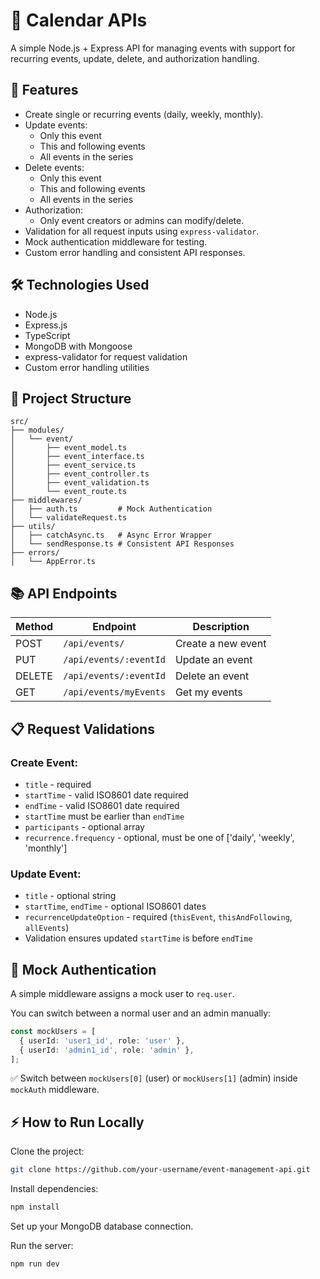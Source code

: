 # 📅 Calendar APIs

A simple Node.js + Express API for managing events with support for recurring events, update, delete, and authorization handling.

## 🚀 Features

- Create single or recurring events (daily, weekly, monthly).
- Update events:
  - Only this event
  - This and following events
  - All events in the series
- Delete events:
  - Only this event
  - This and following events
  - All events in the series
- Authorization:
  - Only event creators or admins can modify/delete.
- Validation for all request inputs using `express-validator`.
- Mock authentication middleware for testing.
- Custom error handling and consistent API responses.

## 🛠 Technologies Used

- Node.js
- Express.js
- TypeScript
- MongoDB with Mongoose
- express-validator for request validation
- Custom error handling utilities

## 📂 Project Structure

```
src/
├── modules/
│   └── event/
│       ├── event_model.ts
│       ├── event_interface.ts
│       ├── event_service.ts
│       ├── event_controller.ts
│       ├── event_validation.ts
│       └── event_route.ts
├── middlewares/
│   ├── auth.ts         # Mock Authentication
│   └── validateRequest.ts
├── utils/
│   ├── catchAsync.ts   # Async Error Wrapper
│   └── sendResponse.ts # Consistent API Responses
├── errors/
│   └── AppError.ts
```

## 📚 API Endpoints

| Method | Endpoint                | Description          |
|--------|--------------------------|----------------------|
| POST   | `/api/events/`            | Create a new event   |
| PUT    | `/api/events/:eventId`     | Update an event      |
| DELETE | `/api/events/:eventId`     | Delete an event      |
| GET    | `/api/events/myEvents`     | Get my events        |

## 📋 Request Validations

### Create Event:
- `title` - required
- `startTime` - valid ISO8601 date required
- `endTime` - valid ISO8601 date required
- `startTime` must be earlier than `endTime`
- `participants` - optional array
- `recurrence.frequency` - optional, must be one of ['daily', 'weekly', 'monthly']

### Update Event:
- `title` - optional string
- `startTime`, `endTime` - optional ISO8601 dates
- `recurrenceUpdateOption` - required (`thisEvent`, `thisAndFollowing`, `allEvents`)
- Validation ensures updated `startTime` is before `endTime`

## 🧪 Mock Authentication

A simple middleware assigns a mock user to `req.user`.

You can switch between a normal user and an admin manually:

```typescript
const mockUsers = [
  { userId: 'user1_id', role: 'user' },
  { userId: 'admin1_id', role: 'admin' },
];
```

✅ Switch between `mockUsers[0]` (user) or `mockUsers[1]` (admin) inside `mockAuth` middleware.


## ⚡ How to Run Locally

Clone the project:

```bash
git clone https://github.com/your-username/event-management-api.git
```

Install dependencies:

```bash
npm install
```

Set up your MongoDB database connection.

Run the server:

```bash
npm run dev
```
